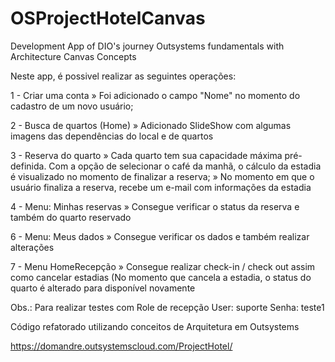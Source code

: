 # OSProjectHotelCanvas
Development App of DIO's journey Outsystems fundamentals with Architecture Canvas Concepts

Neste app, é possivel realizar as seguintes operações:

1 - Criar uma conta » Foi adicionado o campo "Nome" no momento do cadastro de um novo usuário;

2 - Busca de quartos (Home) » Adicionado SlideShow com algumas imagens das dependências do local e de quartos

3 - Reserva do quarto » Cada quarto tem sua capacidade máxima pré-definida. Com a opção de selecionar o café da manhã, o cálculo da estadia é visualizado no momento de finalizar a reserva; » No momento em que o usuário finaliza a reserva, recebe um e-mail com informações da estadia

4 - Menu: Minhas reservas » Consegue verificar o status da reserva e também do quarto reservado

6 - Menu: Meus dados » Consegue verificar os dados e também realizar alterações

7 - Menu HomeRecepção » Consegue realizar check-in / check out assim como cancelar estadias (No momento que cancela a estadia, o status do quarto é alterado para disponível novamente

Obs.: Para realizar testes com Role de recepção
User: suporte
Senha: teste1

Código refatorado utilizando conceitos de Arquitetura em Outsystems 

https://domandre.outsystemscloud.com/ProjectHotel/
